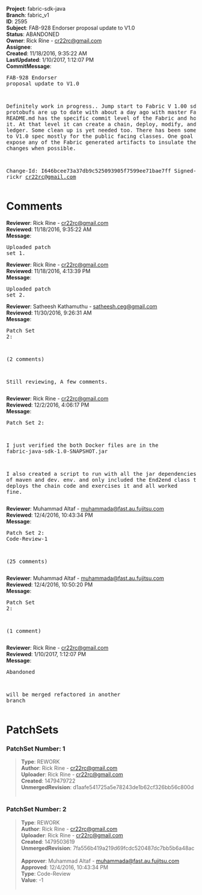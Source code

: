 <strong>Project</strong>: fabric-sdk-java<br><strong>Branch</strong>: fabric_v1<br><strong>ID</strong>: 2595<br><strong>Subject</strong>: FAB-928 Endorser proposal update to V1.0<br><strong>Status</strong>: ABANDONED<br><strong>Owner</strong>: Rick Rine - cr22rc@gmail.com<br><strong>Assignee</strong>:<br><strong>Created</strong>: 11/18/2016, 9:35:22 AM<br><strong>LastUpdated</strong>: 1/10/2017, 1:12:07 PM<br><strong>CommitMessage</strong>:<br><pre>FAB-928 Endorser proposal update to V1.0

Definitely work in progress..
Jump start to Fabric V 1.00 sdk.
 The protobufs are up to date with about a day ago with master Fabric.
The README.md has the specific commit level of the Fabric and how to get to it.
At that level it can create a chain, deploy, modify, and query the ledger.
Some clean up is yet needed too.
There has been some refactoring to V1.0 spec mostly for the public facing classes.
One goal was to NOT expose any of the Fabric generated artifacts to insulate
the user from changes when possible.

Change-Id: I646bcee73a37db9c525093905f7599ee71bae7ff
Signed-off-by: rickr <cr22rc@gmail.com>
</pre><h1>Comments</h1><strong>Reviewer</strong>: Rick Rine - cr22rc@gmail.com<br><strong>Reviewed</strong>: 11/18/2016, 9:35:22 AM<br><strong>Message</strong>: <pre>Uploaded patch set 1.</pre><strong>Reviewer</strong>: Rick Rine - cr22rc@gmail.com<br><strong>Reviewed</strong>: 11/18/2016, 4:13:39 PM<br><strong>Message</strong>: <pre>Uploaded patch set 2.</pre><strong>Reviewer</strong>: Satheesh Kathamuthu - satheesh.ceg@gmail.com<br><strong>Reviewed</strong>: 11/30/2016, 9:26:31 AM<br><strong>Message</strong>: <pre>Patch Set 2:

(2 comments)

Still reviewing, A few comments.</pre><strong>Reviewer</strong>: Rick Rine - cr22rc@gmail.com<br><strong>Reviewed</strong>: 12/2/2016, 4:06:17 PM<br><strong>Message</strong>: <pre>Patch Set 2:

I just verified the both Docker files are in the  fabric-java-sdk-1.0-SNAPSHOT.jar

I also created a script to run with all the jar dependencies outside of maven and dev. env.  and only included the End2end class test that deploys the chain code and exercises it and all worked fine.</pre><strong>Reviewer</strong>: Muhammad Altaf - muhammada@fast.au.fujitsu.com<br><strong>Reviewed</strong>: 12/4/2016, 10:43:34 PM<br><strong>Message</strong>: <pre>Patch Set 2: Code-Review-1

(25 comments)</pre><strong>Reviewer</strong>: Muhammad Altaf - muhammada@fast.au.fujitsu.com<br><strong>Reviewed</strong>: 12/4/2016, 10:50:20 PM<br><strong>Message</strong>: <pre>Patch Set 2:

(1 comment)</pre><strong>Reviewer</strong>: Rick Rine - cr22rc@gmail.com<br><strong>Reviewed</strong>: 1/10/2017, 1:12:07 PM<br><strong>Message</strong>: <pre>Abandoned

will be merged refactored in another branch</pre><h1>PatchSets</h1><h3>PatchSet Number: 1</h3><blockquote><strong>Type</strong>: REWORK<br><strong>Author</strong>: Rick Rine - cr22rc@gmail.com<br><strong>Uploader</strong>: Rick Rine - cr22rc@gmail.com<br><strong>Created</strong>: 1479479722<br><strong>UnmergedRevision</strong>: d1aafe541725a5e78243de1b62cf326bb56c800d<br><br></blockquote><h3>PatchSet Number: 2</h3><blockquote><strong>Type</strong>: REWORK<br><strong>Author</strong>: Rick Rine - cr22rc@gmail.com<br><strong>Uploader</strong>: Rick Rine - cr22rc@gmail.com<br><strong>Created</strong>: 1479503619<br><strong>UnmergedRevision</strong>: 7fa556b419a219d69fcdc520487dc7bb5b6a48ac<br><br><strong>Approver</strong>: Muhammad Altaf - muhammada@fast.au.fujitsu.com<br><strong>Approved</strong>: 12/4/2016, 10:43:34 PM<br><strong>Type</strong>: Code-Review<br><strong>Value</strong>: -1<br><br></blockquote>